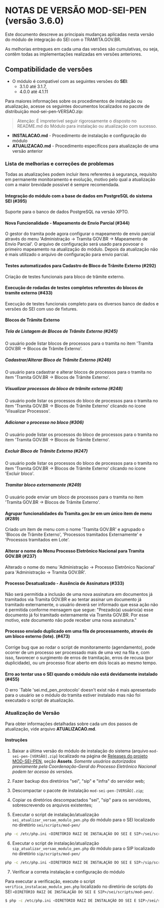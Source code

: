# NOTAS DE VERSÃO MOD-SEI-PEN (versão 3.6.0)

Este documento descreve as principais mudanças aplicadas nesta versão do módulo de integração do SEI com o TRAMITA.GOV.BR.

As melhorias entregues em cada uma das versões são cumulativas, ou seja, contêm todas as implementações realizadas em versões anteriores.

## Compatibilidade de versões
* O módulo é compatível com as seguintes versões do **SEI**:
    * 3.1.0 até 3.1.7, 
    * 4.0.0 até 4.1.11

Para maiores informações sobre os procedimentos de instalação ou atualização, acesse os seguintes documentos localizados no pacote de distribuição mod-sei-pen-VERSAO.zip:
> Atenção: É impreterível seguir rigorosamente o disposto no README.md do Módulo para instalação ou atualização com sucesso.
* **INSTALACAO.md** - Procedimento de instalação e configuração do módulo
* **ATUALIZACAO.md** - Procedimento específicos para atualização de uma versão anterior

### Lista de melhorias e correções de problemas

Todas as atualizações podem incluir itens referentes à segurança, requisito em permanente monitoramento e evolução, motivo pelo qual a atualização com a maior brevidade possível é sempre recomendada.

#### Integração do módulo com a base de dados em PostgreSQL do sistema SEI (#395)

Suporte para o banco de dados PostgreSQL na versão XPTO.

#### Nova Funcionalidade - Mapeamento de Envio Parcial (#344)

O gestor do tramita pode agora configurar o mapeamento de envio parcial através do menu 'Administração -> Tramita GOV.BR -> Mapeamento de Envio Parcial'. O arquivo de configuração será usado para povooar o primeiro mapeamento na atualização do módulo. Depois da atualização não é mais utilizado o arquivo de configuração para envio parcial.

#### Testes automatizados para Cadastro de Bloco de Trâmite Externo (#292)

Criação de testes funcionais para bloco de trâmite externo.

#### Execução de rodadas de testes completos referentes do blocos de tramite externo (#433)

Execução de testes funcionais completo para os diversos banco de dados e versões do SEI com uso de fixtures.

#### Blocos de Trâmite Externo

##### Tela de Listagem de Blocos de Trâmite Externo (#245)

O usuário pode listar blocos de processos para o tramita no item 'Tramita GOV.BR -> Blocos de Trâmite Externo'.

##### Cadastrar/Alterar Bloco de Trâmite Externo (#246)

O usuário para cadastrar e alterar blocos de processos para o tramita no item 'Tramita GOV.BR -> Blocos de Trâmite Externo'.

##### Visualizar processos do bloco de trâmite externo (#248)

O usuário pode listar os processos do bloco de processos para o tramita no item 'Tramita GOV.BR -> Blocos de Trâmite Externo' clicando no ícone 'Visualizar Processos'.

##### Adicionar o processo no bloco (#306)

O usuário pode listar os processos do bloco de processos para o tramita no item 'Tramita GOV.BR -> Blocos de Trâmite Externo'.

##### Excluir Bloco de Trâmite Externo (#247)

O usuário pode listar os processos do bloco de processos para o tramita no item 'Tramita GOV.BR -> Blocos de Trâmite Externo' clicando no ícone 'Excluir bloco'.

##### Tramitar bloco externamente (#249)

O usuário pode enviar um bloco de processos para o tramita no item 'Tramita GOV.BR -> Blocos de Trâmite Externo'.

#### Agrupar funcionalidades do Tramita.gov.br em um único item de menu (#289)

Criado um item de menu com o nome 'Tramita GOV.BR' e agrupado o 'Blocos de Trâmite Externo', 'Processos tramitados Externamente' e 'Processos tramitados em Lote'. 

#### Alterar o nome do Menu Processo Eletrônico Nacional para Tramita GOV.BR (#237)

Alterado o nome do menu 'Administração -> Processo Eletrônico Nacional' para 'Administração -> Tramita GOV.BR'.

#### Processo Desatualizado - Ausência de Assinatura (#333)

Não será permitida a inclusão de uma nova assinatura em documentos já tramitados via Tramita GOV.BR e ao tentar assinar um documento já tramitado externamente, o usuário deverá ser informado que essa ação não é permitida conforme mensagem que segue:
"Prezado(a) usuário(a) esse documento já foi tramitado externamente via Tramita GOV.BR. Por esse motivo, este documento não pode receber uma nova assinatura."

#### Processo enviado duplicado em uma fila de processamento, através de um bloco externo (lote). (#473)

Corrige bug que ao rodar o script de monitoramento (agendamento), pode ocorrer de um processo ser processado mais de uma vez na fila e, com isso, favorecer o surgimento de erros de tramitação, erros de recusa (por duplicidade), ou um processo ficar aberto em dois locais ao mesmo tempo.

#### Erro ao tentar usa o SEI quando o módulo não está devidamente instalado (#455)

O erro `Table 'sei.md_pen_protocolo' doesn't exist não é mais apresentado para o usuário se o módulo do tramita estiver instalado mas não foi executado o script de atualização. 

### Atualização de Versão

Para obter informações detalhadas sobre cada um dos passos de atualização, vide arquivo **ATUALIZACAO.md**.

#### Instruções

1. Baixar a última versão do módulo de instalação do sistema (arquivo `mod-sei-pen-[VERSÃO].zip`) localizado na página de [Releases do projeto MOD-SEI-PEN](https://github.com/spbgovbr/mod-sei-pen/releases), seção **Assets**. _Somente usuários autorizados previamente pela Coordenação-Geral do Processo Eletrônico Nacional podem ter acesso às versões._

2. Fazer backup dos diretórios "sei", "sip" e "infra" do servidor web;

3. Descompactar o pacote de instalação `mod-sei-pen-[VERSÃO].zip`;

4. Copiar os diretórios descompactados "sei", "sip" para os servidores, sobrescrevendo os arquivos existentes;

5. Executar o script de instalação/atualização `sei_atualizar_versao_modulo_pen.php` do módulo para o SEI localizado no diretório `sei/scripts/mod-pen/`

```bash
php -c /etc/php.ini <DIRETÓRIO RAIZ DE INSTALAÇÃO DO SEI E SIP>/sei/scripts/mod-pen/sei_atualizar_versao_modulo_pen.php
```

6. Executar o script de instalação/atualização `sip_atualizar_versao_modulo_pen.php` do módulo para o SIP localizado no diretório `sip/scripts/mod-pen/`

```bash
php -c /etc/php.ini <DIRETÓRIO RAIZ DE INSTALAÇÃO DO SEI E SIP>/sip/scripts/mod-pen/sip_atualizar_versao_modulo_pen.php
```

7. Verificar a correta instalação e configuração do módulo

Para executar a verificação, execute o script ```verifica_instalacao_modulo_pen.php``` localizado no diretório de scripts do SEI ```<DIRETÓRIO RAIZ DE INSTALAÇÃO DO SEI E SIP>/sei/scripts/mod-pen/```.

```bash
$ php -c /etc/php.ini <DIRETÓRIO RAIZ DE INSTALAÇÃO DO SEI E SIP>/sei/scripts/mod-pen/verifica_instalacao_modulo_pen.php
``` 
